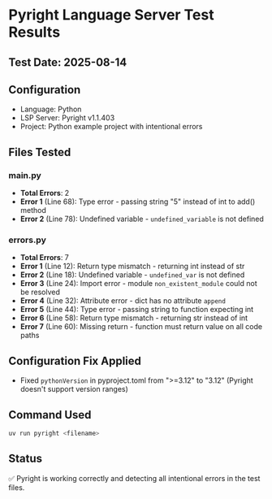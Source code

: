 # Pyright Language Server Test Results

## Test Date: 2025-08-14

## Configuration
- Language: Python
- LSP Server: Pyright v1.1.403
- Project: Python example project with intentional errors

## Files Tested

### main.py
- **Total Errors**: 2
- **Error 1** (Line 68): Type error - passing string "5" instead of int to add() method
- **Error 2** (Line 78): Undefined variable - `undefined_variable` is not defined

### errors.py
- **Total Errors**: 7
- **Error 1** (Line 12): Return type mismatch - returning int instead of str
- **Error 2** (Line 18): Undefined variable - `undefined_var` is not defined
- **Error 3** (Line 24): Import error - module `non_existent_module` could not be resolved
- **Error 4** (Line 32): Attribute error - dict has no attribute `append`
- **Error 5** (Line 44): Type error - passing string to function expecting int
- **Error 6** (Line 58): Return type mismatch - returning str instead of int
- **Error 7** (Line 60): Missing return - function must return value on all code paths

## Configuration Fix Applied
- Fixed `pythonVersion` in pyproject.toml from ">=3.12" to "3.12" (Pyright doesn't support version ranges)

## Command Used
```bash
uv run pyright <filename>
```

## Status
✅ Pyright is working correctly and detecting all intentional errors in the test files.